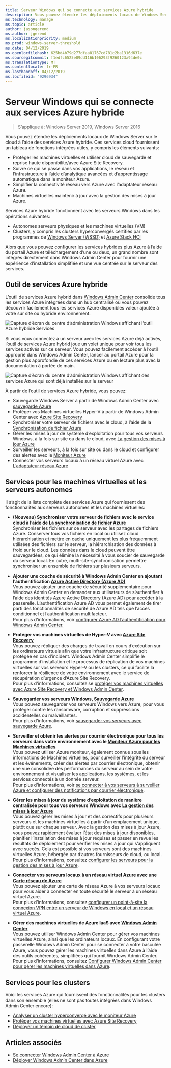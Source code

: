 ```yaml
---
title: Serveur Windows qui se connecte aux services Azure hybride
description: Vous pouvez étendre les déploiements locaux de Windows Server sur le cloud à l’aide des services Azure hybride.
ms.technology: manage
ms.topic: article
author: jasongerend
ms.author: jgerend
ms.localizationpriority: medium
ms.prod: windows-server-threshold
ms.date: 04/12/2019
ms.openlocfilehash: 625bd4b79d277dfaa81767cd781c2ba1316d637e
ms.sourcegitcommit: f1edfc6525e09dd116b106293f9260123a94de0c
ms.translationtype: MT
ms.contentlocale: fr-FR
ms.lasthandoff: 04/12/2019
ms.locfileid: "9296934"
---
```

# Serveur Windows qui se connecte aux services Azure hybride

>S’applique à: Windows Server 2019, Windows Server 2016

Vous pouvez étendre les déploiements locaux de Windows Server sur le cloud à l’aide des services Azure hybride. Ces services cloud fournissent un tableau de fonctions intégrées utiles, y compris les éléments suivants:

- Protéger les machines virtuelles et utiliser cloud de sauvegarde et reprise haute disponibilité/avec Azure Site Recovery. 
- Suivre ce qui se passe dans vos applications, le réseau et l’infrastructure à l’aide d’analytique avancées et d’apprentissage automatique dans le moniteur Azure. 
- Simplifier la connectivité réseau vers Azure avec l’adaptateur réseau Azure.
- Machines virtuelles maintenir à jour avec la gestion des mises à jour Azure.

Services Azure hybride fonctionnent avec les serveurs Windows dans les opérations suivantes:

- Autonomes serveurs physiques et les machines virtuelles (VM)
- Clusters, y compris les clusters hyperconvergés certifiés par les programmes de [Windows Server (WSSD)](https://www.microsoft.com/en-us/cloud-platform/software-defined-datacenter) et [Azure Stack HCI](../../../azure-stack-hci/index.md)

Alors que vous pouvez configurer les services hybrides plus Azure à l’aide du portail Azure et téléchargement d’une ou deux, un grand nombre sont intégrés directement dans Windows Admin Center pour fournir une expérience d’installation simplifiée et une vue centrée sur le serveur des services.

## Outil de services Azure hybride

L’outil de services Azure hybrid dans [Windows Admin Center](../understand/windows-admin-center.md) consolide tous les services Azure intégrées dans un hub centralisé où vous pouvez découvrir facilement tous les services Azure disponibles valeur ajoutée à votre sur site ou hybride environnement. 

![Capture d’écran du centre d’administration Windows affichant l’outil Azure hybride Services](../media/azure-services/ahs-discover.png)

Si vous vous connectez à un serveur avec les services Azure déjà activés, l’outil de services Azure hybrid joue un volet unique pour voir tous les services activés sur ce serveur. Vous pouvez facilement accéder à l’outil approprié dans Windows Admin Center, lancer au portail Azure pour la gestion plus approfondie de ces services Azure ou en lecture plus avec la documentation à portée de main. 

![Capture d’écran du centre d’administration Windows affichant des services Azure qui sont déjà installés sur le serveur](../media/azure-services/ahs-dayN.png)

À partir de l’outil de services Azure hybride, vous pouvez:
- Sauvegarde Windows Server à partir de Windows Admin Center avec [sauvegarde Azure](azure-backup.md)
- Protéger vos Machines virtuelles Hyper-V à partir de Windows Admin Center avec [Azure Site Recovery](azure-site-recovery.md)
- Synchroniser votre serveur de fichiers avec le cloud, à l’aide de la [Synchronisation de fichier Azure](azure-file-sync.md)
- Gérer les mises à jour de système d’exploitation pour tous vos serveurs Windows, à la fois sur site ou dans le cloud, avec [La gestion des mises à jour Azure](azure-update-management.md)
- Surveiller les serveurs, à la fois sur site ou dans le cloud et configurer des alertes avec le [Moniteur Azure](azure-monitor.md)
- Connecter vos serveurs locaux à un réseau virtuel Azure avec [L’adaptateur réseau Azure](https://aka.ms/WACNetworkAdapter)

## Services pour les machines virtuelles et les serveurs autonomes

Il s’agit de la liste complète des services Azure qui fournissent des fonctionnalités aux serveurs autonomes et les machines virtuelles:

- **(Nouveau) Synchroniser votre serveur de fichiers avec le service cloud à l’aide de [La synchronisation de fichier Azure](https://aka.ms/afs)**  
Synchroniser les fichiers sur ce serveur avec les partages de fichiers Azure. Conserver tous vos fichiers en local ou utilisez cloud hiérarchisation et mettre en cache uniquement les plus fréquemment utilisées des fichiers sur le serveur, la hiérarchisation des données à froid sur le cloud. Les données dans le cloud peuvent être sauvegardées, ce qui élimine la nécessité à vous soucier de sauvegarde du serveur local. En outre, multi-site-synchronisation permettre synchroniser un ensemble de fichiers sur plusieurs serveurs.

- **Ajouter une couche de sécurité à Windows Admin Center en ajoutant l’authentification [Azure Active Directory (Azure AD)](https://azure.microsoft.com/services/active-directory/)**  
Vous pouvez ajouter une couche de sécurité supplémentaire pour Windows Admin Center en demander aux utilisateurs de s’authentifier à l’aide des identités Azure Active Directory (Azure AD) pour accéder à la passerelle. L’authentification Azure AD vous permet également de tirer parti des fonctionnalités de sécurité de Azure AD tels que l’accès conditionnel et l’authentification multifacteur.  
Pour plus d’informations, voir [configurer Azure AD l’authentification pour Windows Admin Center.](../configure/user-access-control.md#azure-active-directory)  

- **Protéger vos machines virtuelles de Hyper-V avec [Azure Site Recovery](https://docs.microsoft.com/azure/site-recovery/site-recovery-overview)**  
Vous pouvez répliquer des charges de travail en cours d’exécution sur les ordinateurs virtuels afin que votre infrastructure critique soit protégée en cas d’incident. Windows Admin Center simplifie le programme d’installation et le processus de réplication de vos machines virtuelles sur vos serveurs Hyper-V ou les clusters, ce qui facilite la renforcer la résilience de votre environnement avec le service de récupération d’urgence d’Azure Site Recovery.  
Pour plus d’informations, consultez se [protéger vos machines virtuelles avec Azure Site Recovery et Windows Admin Center](azure-site-recovery.md).

- **Sauvegarder vos serveurs Windows, [Sauvegarde Azure](https://docs.microsoft.com/azure/backup/backup-overview)**  
Vous pouvez sauvegarder vos serveurs Windows vers Azure, pour vous protéger contre les ransomware, corruption et suppressions accidentelles ou malveillantes.  
Pour plus d’informations, voir [sauvegarder vos serveurs avec sauvegarde Azure](azure-backup.md).

- **Surveiller et obtenir les alertes par courrier électronique pour tous les serveurs dans votre environnement avec le [Moniteur Azure pour les Machines virtuelles](https://docs.microsoft.com/azure/azure-monitor/insights/vminsights-overview)**  
Vous pouvez utiliser Azure moniteur, également connue sous les informations de Machines virtuelles, pour surveiller l’intégrité du serveur et les événements, créer des alertes par courrier électronique, obtenir une vue consolidée des performances du serveur au sein de votre environnement et visualiser les applications, les systèmes, et les services connectés à un donnée serveur.  
Pour plus d’informations, voir [se connecter à vos serveurs à surveiller Azure et configurer des notifications par courrier électronique](azure-monitor.md).

- **Gérer les mises à jour du système d’exploitation de manière centralisée pour tous vos serveurs Windows avec [La gestion des mises à jour Azure](https://docs.microsoft.com/azure/automation/automation-update-management)**  
Vous pouvez gérer les mises à jour et des correctifs pour plusieurs serveurs et les machines virtuelles à partir d’un emplacement unique, plutôt que sur chaque serveur. Avec la gestion des mises à jour Azure, vous pouvez rapidement évaluer l’état des mises à jour disponibles, planifier l’installation des mises à jour requises et passer en revue les résultats de déploiement pour vérifier les mises à jour qui s’appliquent avec succès. Cela est possible si vos serveurs sont des machines virtuelles Azure, hébergée par d’autres fournisseurs de cloud, ou local.  
Pour plus d’informations, consultez [configurer les serveurs pour la gestion des mises à jour Azure](azure-update-management.md).

- **Connecter vos serveurs locaux à un réseau virtuel Azure avec une [Carte réseau de Azure](https://aka.ms/WACNetworkAdapter)**  
Vous pouvez ajouter une carte de réseau Azure à vos serveurs locaux pour vous aider à connecter en toute sécurité le serveur à un réseau virtuel Azure.  
Pour plus d’informations, consultez [configurer un point-à-site la connexion VPN entre un serveur de Windows en local et un réseau virtuel Azure](https://aka.ms/WACNetworkAdapter).

- **Gérer des machines virtuelles de Azure IaaS avec [Windows Admin Center](manage-azure-vms.md)**  
Vous pouvez utiliser Windows Admin Center pour gérer vos machines virtuelles Azure, ainsi que les ordinateurs locaux. En configurant votre passerelle Windows Admin Center pour se connecter à votre basculée Azure, vous pouvez gérer les machines virtuelles dans Azure à l’aide des outils cohérentes, simplifiées qui fournit Windows Admin Center. Pour plus d’informations, consultez [Configurer Windows Admin Center pour gérer les machines virtuelles dans Azure](manage-azure-vms.md).

## Services pour les clusters

Voici les services Azure qui fournissent des fonctionnalités pour les clusters dans son ensemble (elles ne sont pas toutes intégrées dans Windows Admin Center encore):

- [Analyser un cluster hyperconvergé avec le moniteur Azure](../../../storage/storage-spaces/configure-azure-monitor.md)
- [Protéger vos machines virtuelles avec Azure Site Recovery](azure-site-recovery.md)
- [Déployer un témoin de cloud de cluster](../../../failover-clustering/deploy-cloud-witness.md)

## Articles associés

- [Se connecter Windows Admin Center à Azure](azure-integration.md)
- [Déployer Windows Admin Center dans Azure](deploy-wac-in-azure.md)